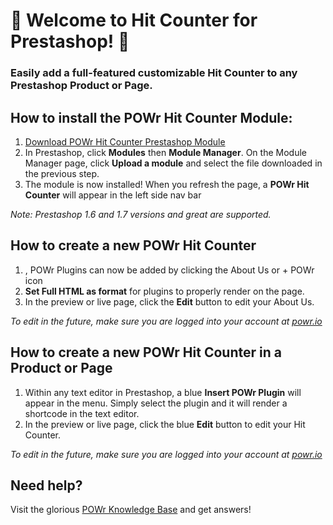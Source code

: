 # 🎉 Welcome to Hit Counter for Prestashop! 🎉

### Easily add a full-featured customizable Hit Counter to any Prestashop Product or Page.

## How to install the POWr Hit Counter Module:
<ol>
  <li><a href="https://cdn.jsdelivr.net/gh/superpowr/powr_for_prestashop/powrhitcounter.zip">Download POWr Hit Counter Prestashop Module</a></li>
  <li>In Prestashop, click <b>Modules</b> then <b>Module Manager</b>. On the Module Manager page, click <b>Upload a module</b> and select the file downloaded in the previous step.</li>
  <li> The module is now installed! When you refresh the page, a <b>POWr Hit Counter</b> will appear in the left side nav bar</li>
</ol>

<i>Note: Prestashop 1.6 and 1.7 versions and great are supported.</i>

## How to create a new POWr Hit Counter
<ol>
	<li>, POWr Plugins can now be added by clicking the About Us or + POWr icon</li>
	<li><b>Set Full HTML as format</b> for plugins to properly render on the page.</li>
	<li>In the preview or live page, click the <b>Edit</b> button to edit your About Us.</li>
</ol>
<i>To edit in the future, make sure you are logged into your account at <a href="https://www.powr.io">powr.io</a></i>
<br/>

## How to create a new POWr Hit Counter in a Product or Page
<ol>
	<li>Within any text editor in Prestashop, a blue <b>Insert POWr Plugin</b> will appear in the menu. Simply select the plugin and it will render a shortcode in the text editor.</li>
	<li>In the preview or live page, click the blue <b>Edit</b> button to edit your Hit Counter.</li>
</ol>
<i>To edit in the future, make sure you are logged into your account at <a href="https://www.powr.io">powr.io</a></i>
<br/>


## Need help?
Visit the glorious [ POWr Knowledge Base](https://www.powr.io/knowledge-base) and get answers!
